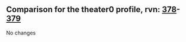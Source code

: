 ## Comparison for the theater0 profile, rvn: [378](https://github.com/PRO100KatYT/FortniteProfileRevisions/tree/main/profiles/theater0/378%20theater0.json)-[379](https://github.com/PRO100KatYT/FortniteProfileRevisions/tree/main/profiles/theater0/379%20theater0.json)

No changes

